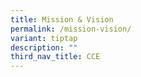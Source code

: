 ```yaml
---
title: Mission & Vision
permalink: /mission-vision/
variant: tiptap
description: ""
third_nav_title: CCE
---
```

